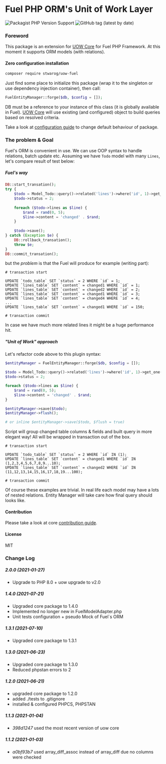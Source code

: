 # Fuel PHP ORM's Unit of Work Layer
![Packagist PHP Version Support](https://img.shields.io/packagist/php-v/stwarog/uow-fuel?style=for-the-badge)
![GitHub tag (latest by date)](https://img.shields.io/github/v/tag/stwarog/uow-fuel?color=%237bfc03&style=for-the-badge&label=version)

### Foreword
This package is an extension for [UOW Core](https://github.com/stwarog/uow) for Fuel PHP Framework.
At this moment it supports ORM models (with relations).

#### Zero configuration installation

```bash 
composer require stwarog/uow-fuel
```

Just find some place to initialize this package (wrap it to the singleton or use dependency injection container), 
then call:
```php 
FuelEntityManager::forge($db, $config = []);
``` 

DB must be a reference to your instance of this class (it is globally available in Fuel). [UOW Core](https://github.com/stwarog/uow) will 
use existing (and configured) object to build queries based on resolved criteria.

Take a look at [configuration guide](https://github.com/stwarog/uow#config) to change default behaviour of package.

### The problem & Goal
Fuel's ORM is convenient in use. We can use OOP syntax to handle relations, batch update etc.
Assuming we have `Todo` model with many `Lines`, let's compare result of test below:

##### Fuel's way

```php 
DB::start_transation();
try {
    $todo = Model_Todo::query()->related('lines')->where('id', 1)->get_one();
    $todo->status = 2;
    
    foreach ($todo->lines as $line) {
        $rand = rand(0, 5);
        $line->content = 'changed' . $rand;
    }
    
    $todo->save();
} catch (Exception $e) {
    DB::rollback_transation();
    throw $e;
}
DB::commit_transation();
```
but the *problem* is that the Fuel will produce for example (writing part):

```mysql 
# transaction start

UPDATE `todo_table` SET `status` = 2 WHERE `id` = 1;
UPDATE `lines_table` SET `content` = changed1 WHERE `id` = 1;
UPDATE `lines_table` SET `content` = changed2 WHERE `id` = 2;
UPDATE `lines_table` SET `content` = changed1 WHERE `id` = 3;
UPDATE `lines_table` SET `content` = changed4 WHERE `id` = 4;
...
UPDATE `lines_table` SET `content` = changed1 WHERE `id` = 150;

# transaction commit
```

In case we have much more related lines it might be a huge performance hit.

##### "Unit of Work" approach
Let's refactor code above to this plugin syntax:

```php 
$entityManager = FuelEntityManager::forge($db, $config = []);

$todo = Model_Todo::query()->related('lines')->where('id', 1)->get_one();
$todo->status = 2;

foreach ($todo->lines as $line) {
    $rand = rand(0, 5);
    $line->content = 'changed' . $rand;
}

$entityManager->save($todo);
$entityManager->flush();

# or inline $entityManager->save($todo, $flush = true)
```

Script will group changed table columns & fields and built query in more elegant way! All will be wrapped in transaction out of the box.

```mysql 
# transaction start

UPDATE `todo_table` SET `status` = 2 WHERE `id` IN (1);
UPDATE `lines_table` SET `content` = changed1 WHERE `id` IN (1,2,3,4,5,6,7,8,9...10);
UPDATE `lines_table` SET `content` = changed2 WHERE `id` IN (11,12,13,14,15,16,17,18,19...100);

# transaction commit
```

Of course these examples are trivial. In real life each model may have a lots of nested relations. Entity Manager will take care how final
query should looks like.


#### Contribution
Please take a look at core [contribution guide](https://github.com/stwarog/uow#contribution).

#### License
MIT

### Change Log

##### 2.0.0 (2021-01-27)
* Upgrade to PHP 8.0 + uow upgrade to v2.0

##### 1.4.0 (2021-07-21)
* Upgraded core package to 1.4.0
* Implemented no longer new in FuelModelAdapter.php
* Unit tests configuration + pseudo Mock of Fuel`s ORM

##### 1.3.1 (2021-07-10)
* Upgraded core package to 1.3.1

##### 1.3.0 (2021-06-23)
* Upgraded core package to 1.3.0
* Reduced phpstan errors to 2

##### 1.2.0 (2021-06-21) 
* upgraded core package to 1.2.0
* added ./tests to .gitignore
* installed & configured PHPCS, PHPSTAN

##### 1.1.3 (2021-01-04)
* *398d1247* used the most recent version of uow core

##### 1.1.2 (2021-01-03)
* *a0bf93b7* used array_diff_assoc instead of array_diff due no columns were checked

